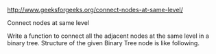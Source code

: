 http://www.geeksforgeeks.org/connect-nodes-at-same-level/

Connect nodes at same level

Write a function to connect all the adjacent nodes at the same level in a binary tree. Structure of
the given Binary Tree node is like following.
